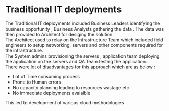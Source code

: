 # Traditional IT deployments

The Traditional IT deployments included Business Leaders identifying the business opportunity , Business Analysts gathering the data . The data was then provided to Architect for desiging the solution.<br>
The Architect used to relay on the Infrastructure Team which included field engineers to setup networking, servers and other components required for the infrastructure.<br>
The System admins provisioning the servers , application team deploying the application on the servers and QA Team testing the application.<br>
There were lot of disadvantages for this approach which are as below :
* Lot of Time consuming process
* Prone to Human errors
* No capacity planning leading to resources wastage etc
* No immediate deployments avaialble 

This led to development of various cloud methodologies 

